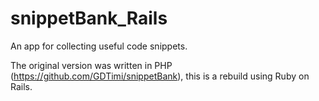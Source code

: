 # snippetBank_Rails
An app for collecting useful code snippets.

The original version was written in PHP (https://github.com/GDTimi/snippetBank), this is a rebuild using Ruby on Rails.
